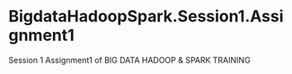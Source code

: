 # BigdataHadoopSpark.Session1.Assignment1
Session 1 Assignment1 of BIG DATA HADOOP &amp; SPARK TRAINING
